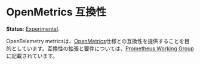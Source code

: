 <!--
# OpenMetrics Compatibility
-->

# OpenMetrics 互換性

<!--
**Status**: [Experimental](../document-status.md).
-->

**Status**: [Experimental](../document-status.md).

<!--
The OpenTelemetry metrics aim to provide compatibility with the
[OpenMetrics](https://openmetrics.io/) spec. The extend of the compatibility
and requirements can be found on the
[Prometheus Working Group](https://github.com/open-telemetry/wg-prometheus/blob/main/specification.md).
-->

OpenTelemetry metricsは、[OpenMetrics](https://openmetrics.io/)仕様との互換性を提供することを目的としています。互換性の拡張と要件については、[Prometheus Working Group](https://github.com/open-telemetry/wg-prometheus/blob/main/specification.md)に記載されています。
